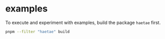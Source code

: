 # examples

To execute and experiment with examples, build the package `haetae` first.

```bash
pnpm --filter "haetae" build
```
